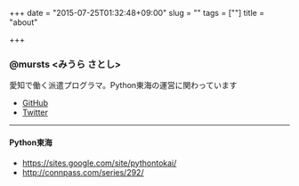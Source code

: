 +++
date = "2015-07-25T01:32:48+09:00"
slug = ""
tags = [""]
title = "about"

+++

### @mursts <みうら さとし>

愛知で働く派遣プログラマ。Python東海の運営に関わっています

* [GitHub](https://github.com/mursts)
* [Twitter](https://twitter.com/mursts)

---

#### Python東海

* https://sites.google.com/site/pythontokai/
* http://connpass.com/series/292/
